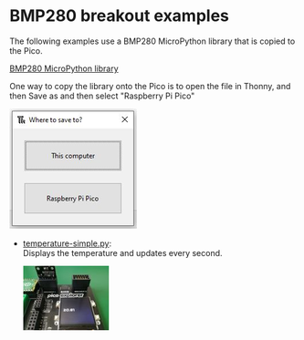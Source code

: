 # BMP280 breakout examples
The following examples use a BMP280 MicroPython library that is copied to the Pico.

[BMP280 MicroPython library](https://github.com/dafvid/micropython-bmp280)

One way to copy the library onto the Pico is to open the file in Thonny, and then Save as and then select "Raspberry Pi Pico"  

![alt text](images/thonny-save-to-pico.jpg "Thonny save to Pico")

- [temperature-simple.py](temperature-simple.py):  
  Displays the temperature and updates every second.  
  
  ![alt text](images/temperature-simple-thumb.jpg "Temperature simple example screenshot")